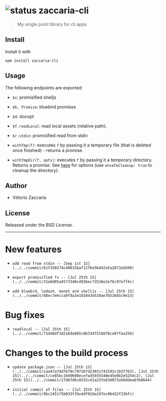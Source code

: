 ![status](https://img.shields.io/badge/build-ok-brightgreen.svg)
zaccaria-cli
============

> My single point library for cli apps

Install
-------

Install it with

    npm install zaccaria-cli

Usage
-----

The following endpoints are exported:

-   `$s`: promisified shelljs

-   `$b, Promise`: bluebird promises

-   `$d`: docopt

-   `$f.readLocal`: read local assets (relative path).

-   `$r.stdin`: promisified read from stdin

-   `withTmp(f)`: executes `f` by passing it a temporary file (that is
    deleted once finished) - returns a promise.

-   `withTmpDir(f, opts)`: executes `f` by passing it a
    temporary directory. Returns a promise. See
    [here](https://github.com/raszi/node-tmp#options) for options (use
    `unsafeCleanup: true` to cleanup the directory).

Author
------

-   Vittorio Zaccaria

License
-------

Released under the BSD License.

------------------------------------------------------------------------

# New features

-     add read from stdin -- [Sep 1st 15](../../commit/61f350274c40015baf12fbe5bd42a5a2873a5b99)
-     export promisified fs -- [Jul 25th 15](../../commit/31e0d05a4573340cd92bec73536e2e76c97eff4c)
-     add bluebrd, lodash, monet and shelljs -- [Jul 25th 15](../../commit/88ec7e6cca9f8a3e181043e510ae7b51685c9e23)

# Bug fixes

-     readlocal -- [Jul 25th 15](../../commit/71d48df3d216da965c8b334f516870ce87faa25b)

# Changes to the build process

-     update package.json -- [Jul 25th 15](../../commit/caa47a74d7670c7973b7d23031f43192c1b3f763), [Jul 25th 15](../../commit/ce85bc1949698ecefad5935540e45e0b2e5254c2), [Jul 25th 15](../../commit/17d67d6c0332c41a23fe63d073a58ddea6fb8644)
-     initial commit of files -- [Jul 25th 15](../../commit/9bc2451f5b033f35e4df910a197ec06432f33bfc)
